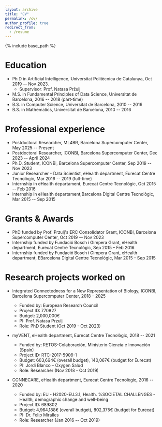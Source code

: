 ```yaml
---
layout: archive
title: "CV"
permalink: /cv/
author_profile: true
redirect_from:
  - /resume
---
```


{% include base_path %}

Education
======

* Ph.D in Artificial Intelligence, Universitat Politècnica de Catalunya, Oct 2019 -- Nov 2023. 
  * Supervisor: Prof. Natasa Pržulj
* M.S. in Fundamental Principles of Data Science, Universitat de Barcelona, 2016 -- 2018 (part-time) 
* B.S. in Computer Science, Universitat de Barcelona, 2010 -- 2016 
* B.S. in Mathematics, Universitat de Barcelona, 2010 -- 2016 



Professional experience
======

* Postdoctoral Researcher, ML4BR, Barcelona Supercomputer Center, May 2025 -- Present
* Postdoctoral Researcher, ICONBI, Barcelona Supercomputer Center, Dec 2023 -- April 2024
* Ph.D. Student, ICONBI, Barcelona Supercomputer Center, Sep 2019 -- Nov 2023
* Junior Researcher - Data Scientist, eHealth department, Eurecat Centre Tecnològic, Mar 2016 -- 2019 (full-time)
* Internship in eHealth departament, Eurecat Centre Tecnològic, Oct 2015 -- Feb 2016
* Internship in eHealth departament,Barcelona Digital Centre Tecnològic, Mar 2015 -- Sep 2015

Grants & Awards
======

* PhD funded by Prof. Przulj's ERC Consolidator Grant, ICONBI, Barcelona Supercomputer Center, Oct 2019 -- Nov 2023
* Internship funded by Fundació Bosch i Gimpera Grant, eHealth department, Eurecat Centre Tecnològic, Sep 2015 – Feb 2016
* Internship funded by Fundació Bosch i Gimpera Grant, eHealth department, EBarcelona Digital Centre Tecnològic, Mar 2015 – Sep 2015

Research projects worked on
======

* Integrated Connectedness for a New Representation of Biology, ICONBI, Barcelona Supercomputer Center, 2018 – 2025
  * Funded by: European Research Council
  * Project ID: 770827
  * Budget: 2,000,000€
  * PI: Prof. Natasa Przulj
  * Role: PhD Student (Oct 2019 - Oct 2023)

* myVENT, eHealth department, Eurecat Centre Tecnològic, 2018 -- 2021
  * Funded by: RETOS-Colaboración, Ministerio Ciencia e Innovación (Spain)
  * Project ID: RTC-2017-5909-1
  * Budget: 603,664€ (overall budget), 140,067€ (budget for Eurecat)
  * PI: Jordi Blanco – Oxygen Salud
  * Role: Researcher (Nov 2018 - Oct 2019)

* CONNECARE, eHealth department, Eurecat Centre Tecnològic, 2016 -- 2020
  * Funded by: EU - H2020-EU.3.1, Health. %SOCIETAL CHALLENGES - Health, demographic change and well-being
  * Project ID: 689802 
  * Budget: 4,964,188€ (overall budget), 802,375€ (budget for Eurecat)
  * PI: Dr. Felip Miralles
  * Role: Researcher (Jan 2016 -- Oct 2019)




